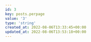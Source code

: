 ```yaml
---
id: 3
key: posts.perpage
value: '3'
type: 'string'
created_at: 2022-08-06T13:33:45+00:00
updated_at: 2022-08-06T13:53:18+00:00
---
```

